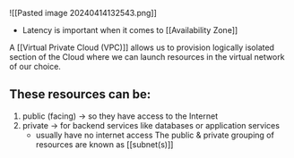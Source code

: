 ![[Pasted image 20240414132543.png]]
- Latency is important when it comes to [[Availability Zone]]

A [[Virtual Private Cloud (VPC)]] allows us to provision logically isolated section of the Cloud where we can launch resources in the virtual network of our choice.
## These resources can be:
1. public (facing) $\rightarrow$ so they have access to the Internet
2. private $\rightarrow$ for backend services like databases or application services
	- usually have no internet access
The public & private grouping of resources are known as [[subnet(s)]]


